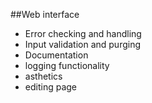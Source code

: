 ##Web interface

* Error checking and handling
* Input validation and purging
* Documentation
* logging functionality
* asthetics
* editing page

